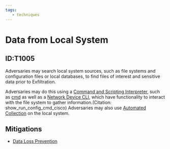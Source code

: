 ```yaml
---
tags:
   - techniques
---
```

# Data from Local System
## ID:T1005
Adversaries may search local system sources, such as file systems and configuration files or local databases, to find files of interest and sensitive data prior to Exfiltration.

Adversaries may do this using a [Command and Scripting Interpreter](techniques/T1059), such as [cmd](software/S0106) as well as a [Network Device CLI](techniques/T1059/008), which have functionality to interact with the file system to gather information.(Citation: show_run_config_cmd_cisco) Adversaries may also use [Automated Collection](techniques/T1119) on the local system.

## Mitigations
* [Data Loss Prevention](mitigations/M1057)
